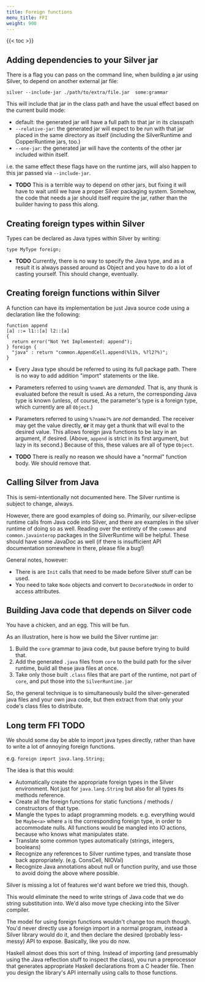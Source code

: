 ```yaml
---
title: Foreign functions
menu_title: FFI
weight: 900
---
```


{{< toc >}}

## Adding dependencies to your Silver jar

There is a flag you can pass on the command line, when building a jar using Silver, to depend on another external jar file:

```
silver --include-jar ./path/to/extra/file.jar  some:grammar
```

This will include that jar in the class path and have the usual effect based on the current build mode:

  * default: the generated jar will have a full path to that jar in its classpath
  * `--relative-jar`: the generated jar will expect to be run with that jar placed in the same directory as itself (including the SilverRuntime and CopperRuntime jars, too.)
  * `--one-jar`: the generated jar will have the contents of the other jar included within itself.

i.e. the same effect these flags have on the runtime jars, will also happen to this jar passed via `--include-jar`.

  * **TODO** This is a terrible way to depend on other jars, but fixing it will have to wait until we have a proper Silver packaging system. Somehow, the code that needs a jar should itself require the jar, rather than the builder having to pass this along.

## Creating foreign types within Silver

Types can be declared as Java types within Silver by writing:

```
type MyType foreign;
```

  * **TODO** Currently, there is no way to specify the Java type, and as a result it is always passed around as Object and you have to do a lot of casting yourself. This should change, eventually.

## Creating foreign functions within Silver

A function can have its implementation be just Java source code using a declaration like the following:

```
function append
[a] ::= l1::[a] l2::[a]
{
  return error("Not Yet Implemented: append");
} foreign {
  "java" : return "common.AppendCell.append(%l1%, %?l2?%)";
}
```

  * Every Java type should be referred to using its full package path. There is no way to add addition "import" statements or the like.
  * Parameters referred to using `%name%` are _demanded_. That is, any thunk is evaluated before the result is used. As a return, the corresponding Java type is known (unless, of course, the parameter's type is a foreign type, which currently are all `Object`.)
  * Parameters referred to using `%?name?%` are _not_ demanded. The receiver may get the value directly, **or** it may get a thunk that will eval to the desired value. This allows foreign java functions to be lazy in an argument, if desired. (Above, `append` is strict in its first argument, but lazy in its second.) Because of this, these values are all of type `Object`.

  * **TODO** There is really no reason we should have a "normal" function body. We should remove that.

## Calling Silver from Java

This is semi-intentionally not documented here. The Silver runtime is subject to change, always.

However, there are good examples of doing so. Primarily, our silver-eclipse runtime calls from Java code into Silver, and there are examples in the silver runtime of doing so as well. Reading over the entirety of the `common` and `common.javainterop` packages in the SilverRuntime will be helpful. These should have some JavaDoc as well (if there is insufficient API documentation somewhere in there, please file a bug!)

General notes, however:

  * There is are `Init` calls that need to be made before Silver stuff can be used.
  * You need to take `Node` objects and convert to `DecoratedNode` in order to access attributes.

## Building Java code that depends on Silver code

You have a chicken, and an egg. This will be fun.

As an illustration, here is how we build the Silver runtime jar:

  1. Build the `core` grammar to java code, but pause before trying to build that.
  1. Add the generated `.java` files from `core` to the build path for the silver runtime, build all these java files at once.
  1. Take only those built `.class` files that are part of the runtime, not part of `core`, and put those into the `SilverRuntime.jar`

So, the general technique is to simultaneously build the silver-generated java files and your own java code, but then extract from that only your code's class files to distribute.

## Long term FFI TODO

We should some day be able to import java types directly, rather than have to write a lot of annoying foreign functions.

e.g. `foreign import java.lang.String;`

The idea is that this would:

  * Automatically create the appropriate foreign types in the Silver environment. Not just for `java.lang.String` but also for all types its methods reference.
  * Create all the foreign functions for static functions / methods / constructors of that type.
  * Mangle the types to adapt programming models. e.g. everything would be `Maybe<a>` where `a` is the corresponding foreign type, in order to accommodate nulls. All functions would be mangled into IO actions, because who knows what manipulates state.
  * Translate some common types automatically (strings, integers, booleans)
  * Recognize any references to Silver runtime types, and translate those back appropriately. (e.g. ConsCell, NIOVal)
  * Recognize Java annotations about null or function purity, and use those to avoid doing the above where possible.

Silver is missing a lot of features we'd want before we tried this, though.

This would eliminate the need to write strings of Java code that we do string substitution into. We'd also move type checking into the Silver compiler.

The model for using foreign functions wouldn't change too much though. You'd never directly use a foreign import in a normal program, instead a Silver library would do it, and then declare the desired (probably less-messy) API to expose. Basically, like you do now.

Haskell almost does this sort of thing. Instead of importing (and presumably using the Java reflection stuff to inspect the class), you run a preprocessor that generates appropriate Haskell declarations from a C header file. Then you design the library's API internally using calls to those functions.
